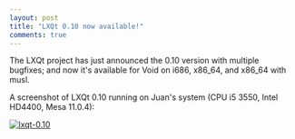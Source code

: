 ```yaml
---
layout: post
title: "LXQt 0.10 now available!"
comments: true
---
```


The LXQt project has just announced the 0.10 version with multiple bugfixes; and now it's
available for Void on i686, x86\_64, and x86\_64 with musl.

A screenshot of LXQt 0.10 running on Juan's system (CPU i5 3550, Intel HD4400, Mesa 11.0.4):

[![lxqt-0.10](/assets/screenshots/lxqt-0.10.png "lxqt-0.10")](/assets/screenshots/lxqt-0.10.png)
